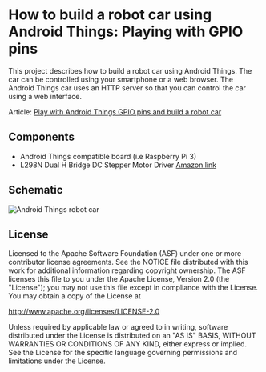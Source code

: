 How to build a robot car using Android Things: Playing with GPIO pins
=====================================================================

This project describes how to build a robot car using Android Things. The car can be controlled using your smartphone
or a web browser. The Android Things car uses an HTTP server so that you can control the car using a web interface.

Article: [Play with Android Things GPIO pins and build a robot car](https://www.survivingwithandroid.com/2017/12/android-things-gpio-pins-control-peripherals.html)


Components
--------------

- Android Things compatible board (i.e Raspberry Pi 3)
- L298N Dual H Bridge DC Stepper Motor Driver [Amazon link](https://www.amazon.it/YIKESHU-Chassis-modello-encoder-velocit%C3%A0/dp/B07D5WQXT8/ref=pd_rhf_ee_s_cp_0_2?_encoding=UTF8&pd_rd_i=B07D5WQXT8&pd_rd_r=3PHB26WR7ATSNA1YER70&pd_rd_w=BmHFK&pd_rd_wg=9ujNS&psc=1&refRID=3PHB26WR7ATSNA1YER70)


Schematic
--------------

![Android Things robot car](../assets/motor_android_things-schematic.png)

License
-------

Licensed to the Apache Software Foundation (ASF) under one or more contributor
license agreements.  See the NOTICE file distributed with this work for
additional information regarding copyright ownership.  The ASF licenses this
file to you under the Apache License, Version 2.0 (the "License"); you may not
use this file except in compliance with the License.  You may obtain a copy of
the License at

  http://www.apache.org/licenses/LICENSE-2.0

Unless required by applicable law or agreed to in writing, software
distributed under the License is distributed on an "AS IS" BASIS, WITHOUT
WARRANTIES OR CONDITIONS OF ANY KIND, either express or implied.  See the
License for the specific language governing permissions and limitations under
the License.
